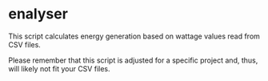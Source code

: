 # enalyser

This script calculates energy generation based on wattage values read from CSV files.

Please remember that this script is adjusted for a specific project and, thus, will likely not fit your CSV files.
